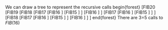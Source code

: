 We can draw a tree to represent the recursive calls
begin{forest}
[FIB$20$
[FIB$19$
[FIB$18$
[FIB$17$
[FIB$16$
]
[FIB$15$
]
]
[FIB$16$
]
]
[FIB$17$
[FIB$16$
]
[FIB$15$
]
]
]
[FIB$18$
[FIB$17$
[FIB$16$
]
[FIB$15$
]
]
[FIB$16$
]
]
]
end{forest} 
There are 3=5 calls to $FIB(16)$
